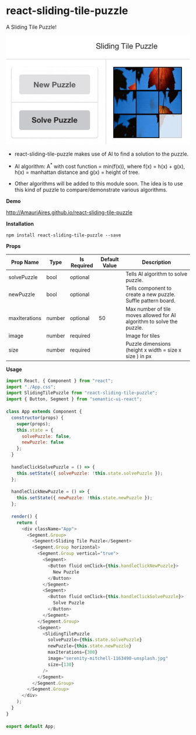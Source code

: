 # react-sliding-tile-puzzle

A Sliding Tile Puzzle!

![](react-sliding-tile-puzzle.gif)

- react-sliding-tile-puzzle makes use of AI to find a solution to the puzzle.

- AI algorithm: A<sup>\*</sup> with cost function = min(f(x)), where f(x) = h(x) + g(x), h(x) = manhattan distance and g(x) = height of tree.

- Other algorithms will be added to this module soon. The idea is to use this kind of puzzle to compare/demonstrate various algorithms.

**Demo**

http://AmauriAires.github.io/react-sliding-tile-puzzle

**Installation**

```
npm install react-sliding-tile-puzzle --save
```

**Props**

| Prop Name     | Type   | Is Required | Default Value | Description                                                            |
| ------------- | ------ | ----------- | ------------- | ---------------------------------------------------------------------- |
| solvePuzzle   | bool   | optional    |               | Tells AI algorithm to solve puzzle.                                    |
| newPuzzle     | bool   | optional    |               | Tells component to create a new puzzle. Suffle pattern board.          |
| maxIterations | number | optional    | 50            | Max number of tile moves allowed for AI algorithm to solve the puzzle. |
| image         | number | required    |               | Image for tiles                                                        |
| size          | number | required    |               | Puzzle dimensions (height x width = size x size ) in px                |

**Usage**

```javascript
import React, { Component } from "react";
import "./App.css";
import SlidingTilePuzzle from "react-sliding-tile-puzzle";
import { Button, Segment } from "semantic-ui-react";

class App extends Component {
  constructor(props) {
    super(props);
    this.state = {
      solvePuzzle: false,
      newPuzzle: false
    };
  }

  handleClickSolvePuzzle = () => {
    this.setState({ solvePuzzle: !this.state.solvePuzzle });
  };

  handleClickNewPuzzle = () => {
    this.setState({ newPuzzle: !this.state.newPuzzle });
  };

  render() {
    return (
      <div className="App">
        <Segment.Group>
          <Segment>Sliding Tile Puzzle</Segment>
          <Segment.Group horizontal>
            <Segment.Group vertical="true">
              <Segment>
                <Button fluid onClick={this.handleClickNewPuzzle}>
                  New Puzzle
                </Button>
              </Segment>
              <Segment>
                <Button fluid onClick={this.handleClickSolvePuzzle}>
                  Solve Puzzle
                </Button>
              </Segment>
            </Segment.Group>
            <Segment>
              <SlidingTilePuzzle
                solvePuzzle={this.state.solvePuzzle}
                newPuzzle={this.state.newPuzzle}
                maxIterations={300}
                image="serenity-mitchell-1163490-unsplash.jpg"
                size={130}
              />
            </Segment>
          </Segment.Group>
        </Segment.Group>
      </div>
    );
  }
}

export default App;
```
